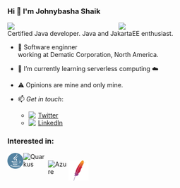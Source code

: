 ### Hi 👋 I'm Johnybasha Shaik
<img width="50%" align="right" src="https://github-readme-stats.vercel.app/api/?username=JohnyzHub&theme=vue&show_icons=true&title_color=dark"/>     
<img width="50%" align="right" src="https://github-readme-stats.vercel.app/api/top-langs/?username=JohnyzHub&layout=compact"/>     

Certified Java developer. Java and JakartaEE enthusiast.

- 🔭 Software enginner 
<br>working at Dematic Corporation, North America.
- 🌱 I’m currently learning serverless computing :cloud:
- ⚠️ Opinions are mine and only mine. 
- 📫 *Get in touch*:

    * <img align="left" width="22px" src="https://cdn.jsdelivr.net/npm/simple-icons@v3/icons/twitter.svg" />[Twitter](https://twitter.com/johnyzhub) <br>
    * <img align="left" width="22px" src="https://cdn.jsdelivr.net/npm/simple-icons@v3/icons/linkedin.svg" />[LinkedIn](https://www.linkedin.com/in/johnyshaik/)
       <br/>

### Interested in:

<img align="left" alt="Java" width="36px" src="https://raw.githubusercontent.com/jasondlee/jasondlee/master/assets/java.png" />
<img align="left" alt="Quarkus" width="56px" src="https://design.jboss.org/quarkus/logo/final/PNG/quarkus_logo_horizontal_rgb_1280px_default.png" />
<br>
<img align="left" alt="Azure" width="46px" src="https://download.logo.wine/logo/Microsoft_Azure/Microsoft_Azure-Logo.wine.png" />
<img align="left" alt="Maven" width="46px" src="https://raw.githubusercontent.com/github/explore/80688e429a7d4ef2fca1e82350fe8e3517d3494d/topics/maven/maven.png"/>
<br />

<!--
**JohnyzHub/JohnyzHub** is a ✨ _special_ ✨ repository because its `README.md` (this file) appears on your GitHub profile.

Here are some ideas to get you started:

- 🔭 I’m currently working on ...
- 🌱 I’m currently learning ...
- 👯 I’m looking to collaborate on ...
- 🤔 I’m looking for help with ...
- 💬 Ask me about ...
- 📫 How to reach me: ...
- 😄 Pronouns: ...
- ⚡ Fun fact: ...
-->
